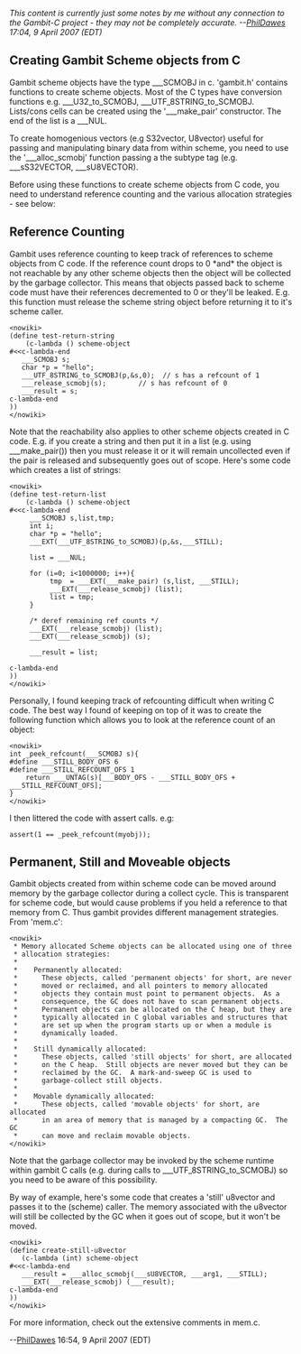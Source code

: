 *This content is currently just some notes by me without any connection
to the Gambit-C project - they may not be completely accurate.
--[PhilDawes](User:PhilDawes "wikilink") 17:04, 9 April 2007 (EDT)*

## Creating Gambit Scheme objects from C

Gambit scheme objects have the type \_\_\_SCMOBJ in c. 'gambit.h'
contains functions to create scheme objects. Most of the C types have
conversion functions e.g. \_\_\_U32\_to\_SCMOBJ,
\_\_\_UTF\_8STRING\_to\_SCMOBJ. Lists/cons cells can be created using
the '\_\_\_make\_pair' constructor. The end of the list is a \_\_\_NUL.

To create homogenious vectors (e.g S32vector, U8vector) useful for
passing and manipulating binary data from within scheme, you need to use
the '\_\_\_alloc\_scmobj' function passing a the subtype tag (e.g.
\_\_\_sS32VECTOR, \_\_\_sU8VECTOR).

Before using these functions to create scheme objects from C code, you
need to understand reference counting and the various allocation
strategies - see below:

## Reference Counting

Gambit uses reference counting to keep track of references to scheme
objects from C code. If the reference count drops to 0 \*and\* the
object is not reachable by any other scheme objects then the object will
be collected by the garbage collector. This means that objects passed
back to scheme code must have their references decremented to 0 or
they'll be leaked. E.g. this function must release the scheme string
object before returning it to it's scheme caller.

    <nowiki>
    (define test-return-string
        (c-lambda () scheme-object
    #<<c-lambda-end
       ___SCMOBJ s;
       char *p = "hello";
       ___UTF_8STRING_to_SCMOBJ(p,&s,0);  // s has a refcount of 1
       ___release_scmobj(s);        // s has refcount of 0
       ___result = s;
    c-lambda-end
    ))
    </nowiki>

Note that the reachability also applies to other scheme objects created
in C code. E.g. if you create a string and then put it in a list (e.g.
using \_\_\_make\_pair()) then you must release it or it will remain
uncollected even if the pair is released and subsequently goes out of
scope. Here's some code which creates a list of strings:

    <nowiki>
    (define test-return-list
        (c-lambda () scheme-object
    #<<c-lambda-end
         ___SCMOBJ s,list,tmp;
         int i;
         char *p = "hello";
         ___EXT(___UTF_8STRING_to_SCMOBJ)(p,&s,___STILL);
     
         list = ___NUL;
     
         for (i=0; i<1000000; i++){
              tmp  = ___EXT(___make_pair) (s,list, ___STILL);
              ___EXT(___release_scmobj) (list);
              list = tmp;
         }
     
         /* deref remaining ref counts */
         ___EXT(___release_scmobj) (list);
         ___EXT(___release_scmobj) (s);
     
         ___result = list;
     
    c-lambda-end
    ))
    </nowiki>

Personally, I found keeping track of refcounting difficult when writing
C code. The best way I found of keeping on top of it was to create the
following function which allows you to look at the reference count of an
object:

    <nowiki>
    int _peek_refcount(___SCMOBJ s){
    #define ___STILL_BODY_OFS 6
    #define ___STILL_REFCOUNT_OFS 1
        return ___UNTAG(s)[___BODY_OFS - ___STILL_BODY_OFS + 
    ___STILL_REFCOUNT_OFS];
    }
    </nowiki>

I then littered the code with assert calls. e.g:

    assert(1 == _peek_refcount(myobj));

## Permanent, Still and Moveable objects

Gambit objects created from within scheme code can be moved around
memory by the garbage collector during a collect cycle. This is
transparent for scheme code, but would cause problems if you held a
reference to that memory from C. Thus gambit provides different
management strategies. From 'mem.c':

    <nowiki>
     * Memory allocated Scheme objects can be allocated using one of three
     * allocation strategies:
     * 
     *    Permanently allocated:
     *      These objects, called 'permanent objects' for short, are never
     *      moved or reclaimed, and all pointers to memory allocated
     *      objects they contain must point to permanent objects.  As a
     *      consequence, the GC does not have to scan permanent objects.
     *      Permanent objects can be allocated on the C heap, but they are
     *      typically allocated in C global variables and structures that
     *      are set up when the program starts up or when a module is
     *      dynamically loaded.
     * 
     *    Still dynamically allocated:
     *      These objects, called 'still objects' for short, are allocated
     *      on the C heap.  Still objects are never moved but they can be
     *      reclaimed by the GC.  A mark-and-sweep GC is used to
     *      garbage-collect still objects.
     * 
     *    Movable dynamically allocated:
     *      These objects, called 'movable objects' for short, are allocated
     *      in an area of memory that is managed by a compacting GC.  The GC
     *      can move and reclaim movable objects.
    </nowiki>

Note that the garbage collector may be invoked by the scheme runtime
within gambit C calls (e.g. during calls to
\_\_\_UTF\_8STRING\_to\_SCMOBJ) so you need to be aware of this
possibility.

By way of example, here's some code that creates a 'still' u8vector and
passes it to the (scheme) caller. The memory associated with the
u8vector will still be collected by the GC when it goes out of scope,
but it won't be moved.

    <nowiki>
    (define create-still-u8vector
       (c-lambda (int) scheme-object
    #<<c-lambda-end
       ___result = ___alloc_scmobj(___sU8VECTOR, ___arg1, ___STILL);
       ___EXT(___release_scmobj) (___result);
    c-lambda-end
    ))
    </nowiki>

For more information, check out the extensive comments in mem.c.

\--[PhilDawes](User:PhilDawes "wikilink") 16:54, 9 April 2007 (EDT)
